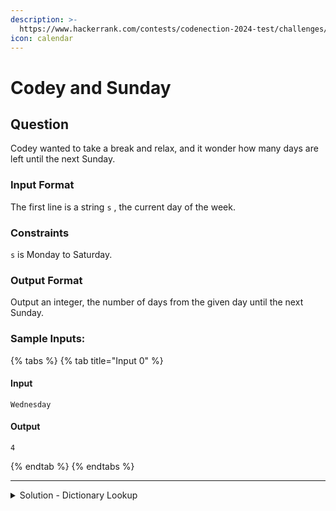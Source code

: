 ```yaml
---
description: >-
  https://www.hackerrank.com/contests/codenection-2024-test/challenges/cn24-test2
icon: calendar
---
```


# Codey and Sunday

## Question

Codey wanted to take a break and relax, and it wonder how many days are left until the next Sunday.

### Input Format

The first line is a string `s` , the current day of the week.

### Constraints

`s` is Monday to Saturday.

### Output Format

Output an integer, the number of days from the given day until the next Sunday.

### Sample Inputs:

{% tabs %}
{% tab title="Input 0" %}
#### Input

```
Wednesday
```

#### Output

```
4
```
{% endtab %}
{% endtabs %}

***

<details>

<summary>Solution - Dictionary Lookup</summary>

Create a list which stores all the values of Sunday to Saturday:

```python
days = ["Sunday", "Monday", ... , "Saturday"]
```

Then, receive the input, lookup with the index based on Input, then use 7 to subtract that index to get the answer. Simple.&#x20;

Here's the solution:

```python
days = ["Sunday", "Monday", "Tuesday", "Wednesday", "Thursday", "Friday", "Saturday"]

print((7 - days.index(input())))
```

</details>
